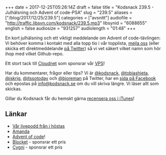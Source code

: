 +++
date = 2017-12-25T05:26:14Z
draft = false
title = "Kodsnack 239.5 - Julhälsning och Advent of code-PSA"
slug = "239.5"
aliases = ["/blog/2017/12/25/239.5"]
categories = ["avsnitt"]
audiofile = "http://traffic.libsyn.com/kodsnack/239.5.mp3"
libsynid = "6088655"
english = false
audiosize = "931257"
audiolength = "01:48"
+++

En kort julhälsning och ett viktigt meddelande om Advent of code-tävlingen: Vi behöver komma i kontakt med alla topp tio i vår topplista, [mejla oss](mailto:info@kodsnack.se) (eller skicka ett direktmeddelande [på Twitter](https://www.twitter.com/kodsnack)) så vi vet säkert vilket namn som hör ihop med vilket Github-repo.

Ett stort tack till [Cloudnet](http://www.cloudnet.se) som sponsrar vår [VPS](http://en.wikipedia.org/wiki/Virtual_private_server)!

Har du kommentarer, frågor eller tips? Vi är [@kodsnack](https://www.twitter.com/kodsnack), [@tobiashieta](https://www.twitter.com/tobiashieta), [@iskrig](https://www.twitter.com/iskrig), [@itssotoday](https://twitter.com/itssotoday) och [@bjoreman](https://www.twitter.com/bjoreman) på Twitter, har en [sida på Facebook](https://www.facebook.com/kodsnack) och epostas på [info@kodsnack.se](mailto:info@kodsnack.se) om du vill skriva längre. Vi läser allt som skickas.

Gillar du Kodsnack får du hemskt gärna [recensera oss i iTunes](http://itunes.apple.com/se/podcast/kodsnack/id561631498?l=en)!

## Länkar ##
* [Vår livepodd från i höstas](http://kodsnack.se/229/)
* [Amanda](https://twitter.com/itssotoday)
* [Advent of code](http://adventofcode.com/)!
* [Blocket](https://www.blocket.se/) - sponsrar ett pris
* [Cygni](https://cygni.se/) - sponsrar ett pris